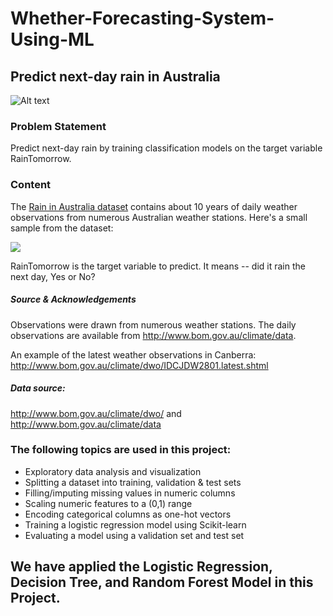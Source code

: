 # Whether-Forecasting-System-Using-ML

## Predict next-day rain in Australia

![Alt text](https://i.imgur.com/KWfcpcO.png)

### Problem Statement
Predict next-day rain by training classification models on the target variable RainTomorrow.

### Content
The [Rain in Australia dataset](https://kaggle.com/jsphyg/weather-dataset-rattle-package) contains about 10 years of daily weather observations from numerous Australian weather stations. Here's a small sample from the dataset:

![](https://i.imgur.com/5QNJvir.png)

RainTomorrow is the target variable to predict. It means -- did it rain the next day, Yes or No? 

##### Source & Acknowledgements
Observations were drawn from numerous weather stations. The daily observations are available from http://www.bom.gov.au/climate/data.

An example of the latest weather observations in Canberra: http://www.bom.gov.au/climate/dwo/IDCJDW2801.latest.shtml

##### Data source: 
http://www.bom.gov.au/climate/dwo/ and http://www.bom.gov.au/climate/data

### The following topics are used in this project:

- Exploratory data analysis and visualization
- Splitting a dataset into training, validation & test sets
- Filling/imputing missing values in numeric columns
- Scaling numeric features to a (0,1) range
- Encoding categorical columns as one-hot vectors
- Training a logistic regression model using Scikit-learn
- Evaluating a model using a validation set and test set

## We have applied the Logistic Regression, Decision Tree, and Random Forest Model in this Project.
